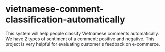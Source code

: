 # vietnamese-comment-classification-automatically
This system will help people classify Vietnamese comments automatically. We have 2 types of sentiment of a comment: positive and negative. This project is very helpful for evaluating customer's feedback on e-commerce. 
